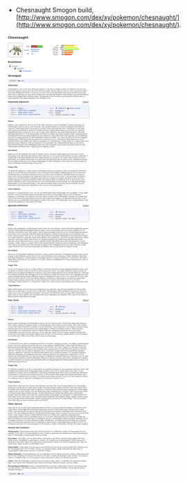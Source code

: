 * Chesnaught Smogon build, [http://www.smogon.com/dex/xy/pokemon/chesnaught/](http://www.smogon.com/dex/xy/pokemon/chesnaught/).

![./20161119-1940-cet-generation-6-chesnaught-smogon-build-1-1.png](./20161119-1940-cet-generation-6-chesnaught-smogon-build-1-1.png)